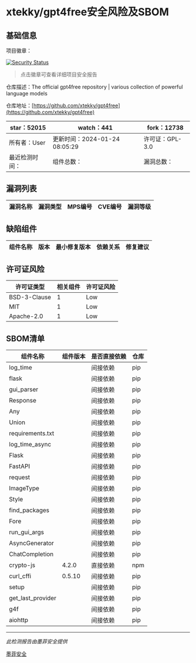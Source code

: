 # xtekky/gpt4free安全风险及SBOM

## 基础信息

项目徽章：

[![Security Status](https://www.murphysec.com/platform3/v31/badge/1750238459053068288.svg)](https://www.murphysec.com/console/report/1693690088511664128/1750238459053068288)

> 点击徽章可查看详细项目安全报告

仓库描述：The official gpt4free repository | various collection of powerful language models

仓库地址：[https://github.com/xtekky/gpt4free](https://github.com/xtekky/gpt4free)

| star：52015 | watch：441 | fork：12738 |
| ----------- | -------------- | ------------ |
| 所有者：User | 更新时间：2024-01-24 08:05:29 | 许可证：GPL-3.0 |
| 最近检测时间： | 组件总数： | 漏洞总数： |




## 漏洞列表

| 漏洞名称 | 漏洞类型 | MPS编号 | CVE编号 | 漏洞等级 |
| ------- | ------ | ------- | ------ | ----- |





## 缺陷组件

| 组件名称 | 版本 | 最小修复版本 | 依赖关系 | 修复建议 |
| -------- | ---- | ------------ | -------- | -------- |





## 许可证风险

| 许可证类型 | 相关组件 | 许可证风险 |
| ---------- | -------- | ---------- |
|BSD-3-Clause|1|Low|
|MIT|1|Low|
|Apache-2.0|1|Low|




## SBOM清单

| 组件名称 | 组件版本 | 是否直接依赖 | 仓库 |
| -------- | -------- | ------------ | ---- |
|log_time||间接依赖|pip|
|flask||间接依赖|pip|
|gui_parser||间接依赖|pip|
|Response||间接依赖|pip|
|Any||间接依赖|pip|
|Union||间接依赖|pip|
|requirements.txt||间接依赖|pip|
|log_time_async||间接依赖|pip|
|Flask||间接依赖|pip|
|FastAPI||间接依赖|pip|
|request||间接依赖|pip|
|ImageType||间接依赖|pip|
|Style||间接依赖|pip|
|find_packages||间接依赖|pip|
|Fore||间接依赖|pip|
|run_gui_args||间接依赖|pip|
|AsyncGenerator||间接依赖|pip|
|ChatCompletion||间接依赖|pip|
|crypto-js|4.2.0|直接依赖|npm|
|curl_cffi|0.5.10|间接依赖|pip|
|setup||间接依赖|pip|
|get_last_provider||间接依赖|pip|
|g4f||间接依赖|pip|
|aiohttp||间接依赖|pip|


------

*此检测报告由墨菲安全提供*

[墨菲安全](www.murphysec.com)